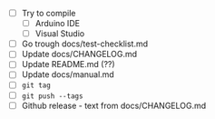 - [ ] Try to compile
    - [ ] Arduino IDE
    - [ ] Visual Studio
- [ ] Go trough docs/test-checklist.md
- [ ] Update docs/CHANGELOG.md
- [ ] Update README.md (??)
- [ ] Update docs/manual.md
- [ ] `git tag`
- [ ] `git push --tags`
- [ ] Github release - text from docs/CHANGELOG.md
